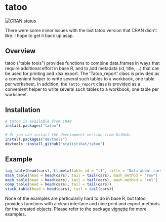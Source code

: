 # tatoo

[![CRAN status](http://www.r-pkg.org/badges/version/tatoo)](https://cran.r-project.org/package=tatoo)

There were some minor issues with the last tatoo version that CRAN didn't like. I hope to get it back up asap.

## Overview

tatoo ("table tools") provides functions to combine data.frames in ways that 
require additional effort in base R, and to add metadata (id, title, ...) 
that can be used for printing and xlsx export. The 'Tatoo_report' class is 
provided as a convenient helper to write several such tables to a workbook, 
one table per worksheet. In addition, the `Tatto_report`
class is provided as a convenient helper to write several such tables to a 
workbook, one table per worksheet.
  
  
## Installation

``` r
# tatoo is available from CRAN
install.packages("tatoo")

# Or you can install the development version from GitHub:
install.packages("devtools")
devtools::install_github("statistikat/tatoo")
```

  
## Example

```R
tag_table(head(cars), tt_meta(table_id = "t1", title = "Data about cars"))
mash_table(head = head(cars), tail = tail(cars), mash_method = "row")
mash_table(head = head(cars), tail = tail(cars), mash_method = "col")
comp_table(head = head(cars), tail = tail(cars))
stack_table(head = head(cars), tail = tail(cars))
```

None of the examples are particularily hard to do in base R, but tatoo provides
functions with a clean interface and nice print and export methods for the 
created objects. Please refer to the package 
[vignette](http://rpubs.com/hoelk/261807) for more examples.
